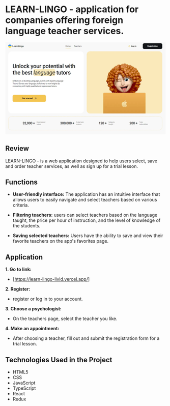 # LEARN-LINGO - application for companies offering foreign language teacher services.

![LEARN-LINGO Image](/src/images/desctop/LearnLingoScreenshot.webp)

## Review

LEARN-LINGO - is a web application designed to help users select, save and order teacher services, as well as sign up for a trial lesson.

## Functions

- **User-friendly interface:** The application has an intuitive interface that allows users to easily navigate and select teachers based on various criteria.

- **Filtering teachers:** users can select teachers based on the language taught, the price per hour of instruction, and the level of knowledge of the students.

- **Saving selected teachers:** Users have the ability to save and view their favorite teachers on the app's favorites page.

## Application

**1. Go to link:**

- [https://learn-lingo-livid.vercel.app/]

**2. Register:**

- register or log in to your account.

**3. Choose a psychologist:**

- On the teachers page, select the teacher you like.

**4. Make an appointment:**

- After choosing a teacher, fill out and submit the registration form for a trial lesson.

## Technologies Used in the Project

- HTML5
- CSS
- JavaScript
- TypeScript
- React
- Redux
